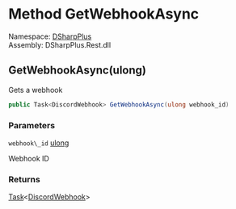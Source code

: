 # Method GetWebhookAsync

Namespace: [DSharpPlus](DSharpPlus.md)  
Assembly: DSharpPlus.Rest.dll

## <a id="DSharpPlus_DiscordRestClient_GetWebhookAsync_System_UInt64_"></a>GetWebhookAsync\(ulong\)

Gets a webhook

```csharp
public Task<DiscordWebhook> GetWebhookAsync(ulong webhook_id)
```

### Parameters

`webhook\_id` [ulong](https://learn.microsoft.com/dotnet/api/system.uint64)

Webhook ID

### Returns

[Task](https://learn.microsoft.com/dotnet/api/system.threading.tasks.task\-1)<[DiscordWebhook](DSharpPlus.Entities.DiscordWebhook.md)\>

